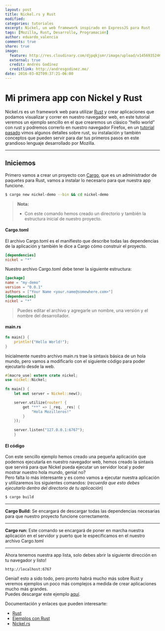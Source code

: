 ```yaml
---
layout: post
title: Nickel.rs y Rust
modified:
categories: tutoriales
excerpt: Nickel, un web framework inspirado en ExpressJS para Rust
tags: [Mozilla, Rust, Desarrollo, Programación]
author: eduardo_valencia
comments: true
share: true
image:
  feature: http://res.cloudinary.com/djpqkjsmr/image/upload/v1456935246/MozSV/nickel_rust.png
  external: true
  credit: Andrés Godínez
  creditlink: http://andresgodinez.me/  
date: 2016-03-02T09:37:21-06:00
---
```


Mi primera app con Nickel y Rust
===================


Nickel.rs es un framework web para utilizar [Rust](https://www.rust-lang.org/) y crear aplicaciones que podamos visualizar y correr en nuestro navegador web, en este tutorial veremos un ejemplo sencillo en el que crearemos un clásico “hello world” con rust y podremos correrlo en nuestro navegador Firefox, en un [tutorial pasado](http://mozillasv.github.io/tutoriales/hola-mundo-con-rust/) vimos algunos detalles sobre rust, su instalación y también conceptos que pueden servir para dar tus primeros pasos en este grandioso lenguaje desarrollado por Mozilla.

----------


Iniciemos
-------------

Primero vamos a crear un proyecto con [Cargo](http://doc.crates.io/index.html), que es un administrador de paquetes para Rust, vamos a instalar lo necesario para que nuestra app funcione.

```bash
$ cargo new nickel-demo --bin && cd nickel-demo
```

> <b>Nota:</b>  
> - Con este comando hemos creado un directorio y también la estructura inicial de nuestro proyecto.


#### <i class="icon-file"></i> Cargo.toml

El archivo Cargo.toml es el manifiesto que describe todas las dependencias de la aplicación y también le dice a Cargo cómo construir el proyecto. 

```toml
[dependencies]
nickel = "*"
```

Nuestro archivo Cargo.toml debe tener la siguiente estructura:
 
```toml    
[package]
name = "my-demo"
version = "0.0.1"
authors = ["Your Name <your.name@somewhere.com>"]
[dependencies]
nickel = "*"
```

> Puedes editar el archivo y agregarle un nombre, una versión y el nombre del desarrollador.

#### <i class="icon-file"></i> main.rs

```rust
fn main() {
	println!("Hello World!");
}
```

Inicialmente nuestro archivo main.rs trae la sintaxis básica de un hola mundo, pero vamos a modificarlo con el siguiente código para poder ejecutarlo desde la web.

```rust
#[macro_use] extern crate nickel;
use nickel::Nickel;
	
fn main() {
	let mut server = Nickel::new();

	server.utilize(router! {
	    get "**" => |_req, _res| {
	        "Hola Mozilleros!"
	    }
	});
	
	server.listen("127.0.0.1:6767");
	}
```

#### <i class="icon-pencil"></i> El código

Con este sencillo ejemplo hemos creado una pequeña aplicación que podemos ejecutarla en nuestro navegador web, hemos creado la sintaxis que servirá para que Nickel pueda ejecutar un servidor local y poder mostrar nuestro hola mundo, genial no?  
Pero falta lo más interesante y es como vamos a ejecutar nuestra aplicación y utilizaremos los siguientes comandos:
(<i>recuerda que esto debes ejecutarlo dentro del directorio de tu aplicación</i>)

```bash
$ cargo build
```

----------

**Cargo Build:**
Se encargará de descargar todas las dependencias necesarias para que nuestro proyecto funcione correctamente.

----------

**Cargo run:**
Este comando se encargará de poner en marcha nuestra aplicación en el servidor y puerto que le especificamos en el nuestro archivo Cargo.toml

----------


Ahora tenemos nuestra app lista, solo debes abrir la siguiente dirección en tu navegador y listo!

```
http://localhost:6767
```

Genial! esto a sido todo, pero pronto habrá mucho más sobre Rust y veremos ejemplos un poco más complejos a medida de crear aplicaciones mucho más grandes.  
Puedes descargar este ejemplo [aquí](https://github.com/mozillaSv/RustEjemploWeb).


Documentación y enlaces que pueden interesarte:  
- [Rust](https://www.rust-lang.org/)  
- [Ejemplos con Rust](http://rustbyexample.com/)  
- [Nickel.rs](http://nickel.rs/)